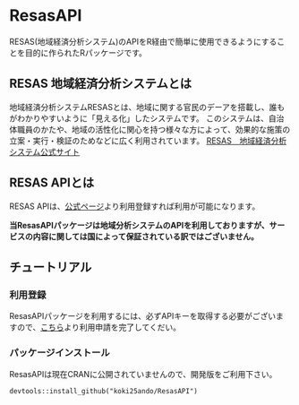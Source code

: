 # ResasAPI
RESAS(地域経済分析システム)のAPIをR経由で簡単に使用できるようにすることを目的に作られたRパッケージです。

## RESAS 地域経済分析システムとは
地域経済分析システムRESASとは、地域に関する官民のデーアを搭載し、誰もがわかりやすいように「見える化」したシステムです。
このシステムは、自治体職員のかたや、地域の活性化に関心を持つ様々な方によって、効果的な施策の立案・実行・検証のためなどに広く利用されています。
[RESAS　地域経済分析システム公式サイト ](https://resas.go.jp/#/1/01100)

## RESAS APIとは
RESAS APIは、[公式ページ](https://opendata.resas-portal.go.jp/form.html)より利用登録すれば利用が可能になります。

**当ResasAPIパッケージは地域分析システムのAPIを利用しておりますが、サービスの内容に関しては国によって保証されている訳ではございません。**

## チュートリアル

### 利用登録
ResasAPIパッケージを利用するには、必ずAPIキーを取得する必要がございますので、[こちら](https://opendata.resas-portal.go.jp/form.html)より利用申請を完了してくだい。

### パッケージインストール

ResasAPIは現在CRANに公開されていませんので、開発版をご利用下さい。

```{r}
devtools::install_github("koki25ando/ResasAPI")
```
